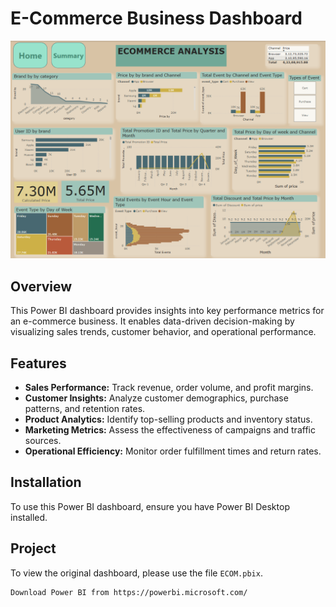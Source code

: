 # E-Commerce Business Dashboard

![Dashboard](Images/Dashboard.png)

## Overview

This Power BI dashboard provides insights into key performance metrics for an e-commerce business. It enables data-driven decision-making by visualizing sales trends, customer behavior, and operational performance.

## Features

- **Sales Performance:** Track revenue, order volume, and profit margins.
- **Customer Insights:** Analyze customer demographics, purchase patterns, and retention rates.
- **Product Analytics:** Identify top-selling products and inventory status.
- **Marketing Metrics:** Assess the effectiveness of campaigns and traffic sources.
- **Operational Efficiency:** Monitor order fulfillment times and return rates.

## Installation

To use this Power BI dashboard, ensure you have Power BI Desktop installed.

## Project
To view the original dashboard, please use the file `ECOM.pbix`.

```bash
Download Power BI from https://powerbi.microsoft.com/
